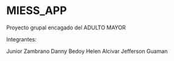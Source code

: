 # MIESS_APP
Proyecto grupal encagado del ADULTO MAYOR

Integrantes:

Junior Zambrano
Danny Bedoy
Helen Alcivar
Jefferson Guaman
